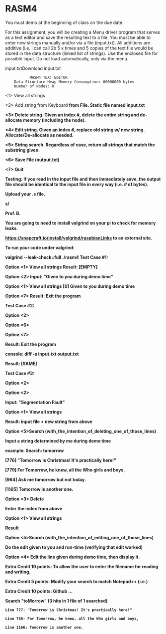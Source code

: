 # RASM4

You must demo at the beginning of class on the due date.

For this assignment, you will be creating a Menu driver program that serves as a text editor and save the resulting text to a file. You must be able to enter new strings manually and/or via a file (input.txt). All additions are additive (i.e. i can call 2b 5 x times and 5 copies of the text file would be stored in the data structure (linked list of strings). Use the enclosed file for possible input. Do not load automatically, only via the menu.

input.txtDownload input.txt

               MASM4 TEXT EDITOR
        Data Structure Heap Memory Consumption: 00000000 bytes
        Number of Nodes: 0
<1> View all strings

<2> Add string
    <a> from Keyboard
    <b> from File. Static file named input.txt

<3> Delete string. Given an index #, delete the entire string and de-allocate memory (including the node).

<4> Edit string. Given an index #, replace old string w/ new string. Allocate/De-allocate as needed.

<5> String search. Regardless of case, return all strings that match the substring given.

<6> Save File (output.txt)

<7> Quit
 

Testing: If you read in the input file and then immediately save, the output file should be identical to the input file in every way (i.e. # of bytes).

Upload your .s file. 

s/

Prof. B.

You are going to need to install valgrind on your pi to check for  memory leaks.

https://snapcraft.io/install/valgrind/raspbianLinks to an external site.

To run your code under valgrind:

valgrind --leak-check=full ./rasm4
Test Case #1:

Option <1> View all strings
Result: [EMPTY]

Option <2><a>
Input: "Given to you during demo time"

Option <1> View all strings
[0] Given to you during demo time

Option <7>
Result: Exit the program


Test Case #2:

Option <2><b>

Option <6>

Option <7>

Result: Exit the program

console: diff -s input.txt output.txt

Result: [SAME]

Test Case #3:

Option <2><b>

Option <2><a>

Input: "Segmentation Fault"

Option <1> View all strings

Result: input file + new string from above

Option <5>Search (with_the_intention_of_deleting_one_of_those_lines)

Input a string determined by me during demo time

example: Search: tomorrow

[776] "Tomorrow is Christmas! It's practically here!"

[779] For Tomorrow, he knew, all the Who girls and boys,

[964] Ask me tomorrow but not today.

[1165] Tomorrow is another one.

Option <3> Delete

Enter the index from above

Option <1> View all strings

Result

Option <5>Search (with_the_intention_of_editing_one_of_those_lines)

Do the edit given to you and run-time (verifying that edit worked)

Option <4> Edit the line given during demo time, then display it.

Extra Credit 10 points: To allow the user to enter the filename for reading and writing.



Extra Credit 5 points: Modify your search to match Notepad++ (i.e.)



Extra Credit 10 points: Github ...



Search "toMorrow" (3 hits in 1 file of 1 searched)

    Line 777: "Tomorrow is Christmas! It's practically here!"
    
    Line 780: For Tomorrow, he knew, all the Who girls and boys,
    
    Line 1166: Tomorrow is another one.

